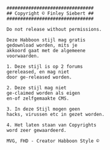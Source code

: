                               
                              
                              ################################
                              ## Copyright © Finley Siebert ##
                              ################################
                              
                              Do not release without permissions.
                              
                              Deze Habboon stijl mag gratis 
                              gedownload worden, mits je
                              akkoord gaat met de algemeene
                              voorwaarden.
                              
                              1. Deze stijl is op 2 forums
                              gereleased, en mag niet
                              door ge-released worden.
                              
                              2. Deze stijl mag niet 
                              ge-claimed worden als eigen
                              en-of zelfgemaakte CMS.
                              
                              3. In deze Stijl mogen geen
                              hacks, virussen etc in gezet worden.
                              
                              4. Het laten staan van Copyrights
                              word zeer gewaardeerd.
                              
                              MVG, FHD - Creator Habboon Style ©
                              